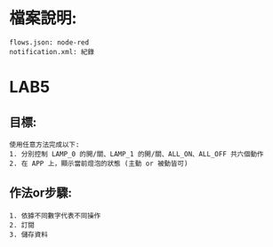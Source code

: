 # 檔案說明:
    flows.json: node-red
    notification.xml: 紀錄

# LAB5
## 目標:
    使用任意方法完成以下:
    1. 分別控制 LAMP_0 的開/關、LAMP_1 的開/關、ALL_ON、ALL_OFF 共六個動作
    2. 在 APP 上，顯示當前燈泡的狀態 (主動 or 被動皆可)

## 作法or步驟:  
    1. 依據不同數字代表不同操作
    2. 訂閱
    3. 儲存資料